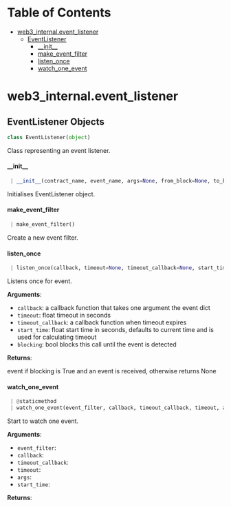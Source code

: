 # Table of Contents

* [web3\_internal.event\_listener](#web3_internal.event_listener)
  * [EventListener](#web3_internal.event_listener.EventListener)
    * [\_\_init\_\_](#web3_internal.event_listener.EventListener.__init__)
    * [make\_event\_filter](#web3_internal.event_listener.EventListener.make_event_filter)
    * [listen\_once](#web3_internal.event_listener.EventListener.listen_once)
    * [watch\_one\_event](#web3_internal.event_listener.EventListener.watch_one_event)

<a name="web3_internal.event_listener"></a>
# web3\_internal.event\_listener

<a name="web3_internal.event_listener.EventListener"></a>
## EventListener Objects

```python
class EventListener(object)
```

Class representing an event listener.

<a name="web3_internal.event_listener.EventListener.__init__"></a>
#### \_\_init\_\_

```python
 | __init__(contract_name, event_name, args=None, from_block=None, to_block=None, filters=None)
```

Initialises EventListener object.

<a name="web3_internal.event_listener.EventListener.make_event_filter"></a>
#### make\_event\_filter

```python
 | make_event_filter()
```

Create a new event filter.

<a name="web3_internal.event_listener.EventListener.listen_once"></a>
#### listen\_once

```python
 | listen_once(callback, timeout=None, timeout_callback=None, start_time=None, blocking=False)
```

Listens once for event.

**Arguments**:

- `callback`: a callback function that takes one argument the event dict
- `timeout`: float timeout in seconds
- `timeout_callback`: a callback function when timeout expires
- `start_time`: float start time in seconds, defaults to current time and is used
for calculating timeout
- `blocking`: bool blocks this call until the event is detected

**Returns**:

event if blocking is True and an event is received, otherwise returns None

<a name="web3_internal.event_listener.EventListener.watch_one_event"></a>
#### watch\_one\_event

```python
 | @staticmethod
 | watch_one_event(event_filter, callback, timeout_callback, timeout, args, start_time=None)
```

Start to watch one event.

**Arguments**:

- `event_filter`: 
- `callback`: 
- `timeout_callback`: 
- `timeout`: 
- `args`: 
- `start_time`: 

**Returns**:



